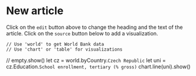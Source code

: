 New article
===========

Click on the `edit` button above to change the heading and the text of the
article. Click on the `source` button below to add a visualization.

    // Use 'world' to get World Bank data
    // Use 'chart' or 'table' for visualizations
//    empty.show()
    let cz = world.byCountry.``Czech Republic``
    let uni = cz.Education.``School enrollment, tertiary (% gross)``
    chart.line(uni).show()
